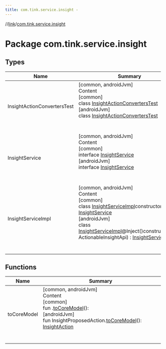 ```yaml
---
title: com.tink.service.insight -
---
```

//[link](../index.md)/[com.tink.service.insight](index.md)



# Package com.tink.service.insight  


## Types  
  
|  Name|  Summary| 
|---|---|
| <a name="com.tink.service.insight/InsightActionConvertersTest///PointingToDeclaration/"></a>InsightActionConvertersTest| <a name="com.tink.service.insight/InsightActionConvertersTest///PointingToDeclaration/"></a>[common, androidJvm]  <br>Content  <br>[common]  <br>class [InsightActionConvertersTest]([common]-insight-action-converters-test/index.md)  <br>[androidJvm]  <br>class [InsightActionConvertersTest]([android-jvm]-insight-action-converters-test/index.md)  <br><br><br>
| <a name="com.tink.service.insight/InsightService///PointingToDeclaration/"></a>InsightService| <a name="com.tink.service.insight/InsightService///PointingToDeclaration/"></a>[common, androidJvm]  <br>Content  <br>[common]  <br>interface [InsightService]([common]-insight-service/index.md)  <br>[androidJvm]  <br>interface [InsightService]([android-jvm]-insight-service/index.md)  <br><br><br>
| <a name="com.tink.service.insight/InsightServiceImpl///PointingToDeclaration/"></a>InsightServiceImpl| <a name="com.tink.service.insight/InsightServiceImpl///PointingToDeclaration/"></a>[common, androidJvm]  <br>Content  <br>[common]  <br>class [InsightServiceImpl]([common]-insight-service-impl/index.md)constructor(**api**: <ERROR CLASS>) : [InsightService]([common]-insight-service/index.md)  <br>[androidJvm]  <br>class [InsightServiceImpl]([android-jvm]-insight-service-impl/index.md)@Inject()constructor(**api**: ActionableInsightApi) : [InsightService]([android-jvm]-insight-service/index.md)  <br><br><br>


## Functions  
  
|  Name|  Summary| 
|---|---|
| <a name="com.tink.service.insight//toCoreModel/#/PointingToDeclaration/"></a>toCoreModel| <a name="com.tink.service.insight//toCoreModel/#/PointingToDeclaration/"></a>[common, androidJvm]  <br>Content  <br>[common]  <br>fun <ERROR CLASS>.[toCoreModel](to-core-model.md)(): <ERROR CLASS>  <br>[androidJvm]  <br>fun InsightProposedAction.[toCoreModel]([android-jvm]to-core-model.md)(): [InsightAction](../com.tink.model.insights/[android-jvm]-insight-action/index.md)  <br><br><br>

